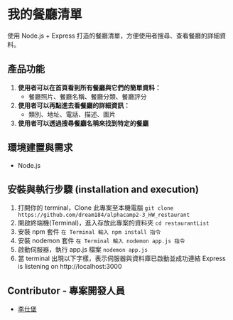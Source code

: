# 我的餐廳清單
使用 Node.js + Express 打造的餐廳清單，方便使用者搜尋、查看餐廳的詳細資料。

## 產品功能
1. **使用者可以在首頁看到所有餐廳與它們的簡單資料：**
    - 餐廳照片、餐廳名稱、餐廳分類、餐廳評分
2. **使用者可以再點進去看餐廳的詳細資訊：**
    - 類別、地址、電話、描述、圖片
3. **使用者可以透過搜尋餐廳名稱來找到特定的餐廳**

## 環境建置與需求
*   Node.js

## 安裝與執行步驟 (installation and execution)
1. 打開你的 terminal，Clone 此專案至本機電腦
`git clone https://github.com/dream184/alphacamp2-3_HW_restaurant`
2. 開啟終端機(Terminal)，進入存放此專案的資料夾
`cd restaurantList`
3. 安裝 npm 套件
`在 Terminal 輸入 npm install 指令`
4. 安裝 nodemon 套件
`在 Terminal 輸入 nodemon app.js 指令`
5. 啟動伺服器，執行 app.js 檔案
`nodemon app.js`
6. 當 terminal 出現以下字樣，表示伺服器與資料庫已啟動並成功連結
Express is listening on http://localhost:3000

## Contributor - 專案開發人員
* [李仕堡](https://github.com/dream184)

